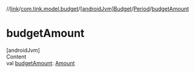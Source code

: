 //[link](../../../index.md)/[com.tink.model.budget](../../index.md)/[[androidJvm]Budget](../index.md)/[Period](index.md)/[budgetAmount](budget-amount.md)



# budgetAmount  
[androidJvm]  
Content  
val [budgetAmount](budget-amount.md): [Amount](../../../com.tink.model.misc/[android-jvm]-amount/index.md)  



